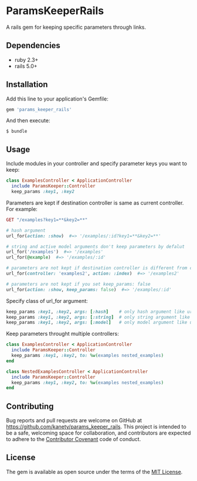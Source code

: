 # ParamsKeeperRails

A rails gem for keeping specific parameters through links.

## Dependencies

* ruby 2.3+
* rails 5.0+

## Installation

Add this line to your application's Gemfile:

```ruby
gem 'params_keeper_rails'
```

And then execute:

    $ bundle

## Usage

Include modules in your controller and specify parameter keys you want to keep:

```ruby
class ExamplesController < ApplicationController
  include ParamsKeeper::Controller
  keep_params :key1, :key2
```

Parameters are kept if destination controller is same as current controller.
For example:

```ruby
GET "/examples?key1=**&key2=**"

# hash argument
url_for(action: :show)  #=> '/examples/:id?key1=**&key2=**'

# string and active model arguments don't keep parameters by defalut
url_for('/examples')  #=> '/examples'
url_for(@example)  #=> '/examples/:id'

# parameters are not kept if destination controller is different from current controller
url_for(controller: 'examples2', action: :index)  #=> '/examples2'

# parameters are not kept if you set keep_params: false
url_for(action: :show, keep_params: false)  #=> '/examples/:id'
```

Specify class of url_for argument:

```ruby
keep_params :key1, :key2, args: [:hash]    # only hash argument like url_for(action: :show) keeps parameters
keep_params :key1, :key2, args: [:string]  # only string argument like url_for('/examples') keeps parameters
keep_params :key1, :key2, args: [:model]   # only model argument like url_for(@example) keeps parameters
```

Keep parameters throught multiple controllers:

```ruby
class ExamplesController < ApplicationController
  include ParamsKeeper::Controller
  keep_params :key1, :key2, to: %w(examples nested_examples)
end

class NestedExamplesController < ApplicationController
  include ParamsKeeper::Controller
  keep_params :key1, :key2, to: %w(examples nested_examples)
end
```

## Contributing

Bug reports and pull requests are welcome on GitHub at https://github.com/kanety/params_keeper_rails. This project is intended to be a safe, welcoming space for collaboration, and contributors are expected to adhere to the [Contributor Covenant](http://contributor-covenant.org) code of conduct.

## License

The gem is available as open source under the terms of the [MIT License](http://opensource.org/licenses/MIT).

